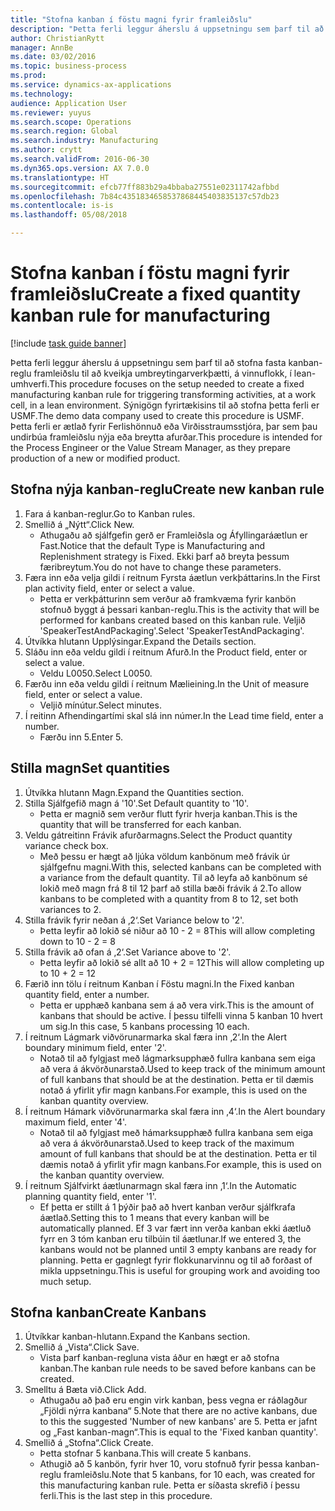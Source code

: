 ```yaml
--- 
title: "Stofna kanban í föstu magni fyrir framleiðslu"
description: "Þetta ferli leggur áherslu á uppsetningu sem þarf til að stofna fasta kanban-reglu framleiðslu til að kveikja umbreytingarverkþætti, á vinnuflokk, í lean-umhverfi."
author: ChristianRytt
manager: AnnBe
ms.date: 03/02/2016
ms.topic: business-process
ms.prod: 
ms.service: dynamics-ax-applications
ms.technology: 
audience: Application User
ms.reviewer: yuyus
ms.search.scope: Operations
ms.search.region: Global
ms.search.industry: Manufacturing
ms.author: crytt
ms.search.validFrom: 2016-06-30
ms.dyn365.ops.version: AX 7.0.0
ms.translationtype: HT
ms.sourcegitcommit: efcb77ff883b29a4bbaba27551e02311742afbbd
ms.openlocfilehash: 7b84c4351834658537868445403835137c57db23
ms.contentlocale: is-is
ms.lasthandoff: 05/08/2018

---
```

# <a name="create-a-fixed-quantity-kanban-rule-for-manufacturing"></a><span data-ttu-id="93138-103">Stofna kanban í föstu magni fyrir framleiðslu</span><span class="sxs-lookup"><span data-stu-id="93138-103">Create a fixed quantity kanban rule for manufacturing</span></span>

[!include [task guide banner](../../includes/task-guide-banner.md)]

<span data-ttu-id="93138-104">Þetta ferli leggur áherslu á uppsetningu sem þarf til að stofna fasta kanban-reglu framleiðslu til að kveikja umbreytingarverkþætti, á vinnuflokk, í lean-umhverfi.</span><span class="sxs-lookup"><span data-stu-id="93138-104">This procedure focuses on the setup needed to create a fixed manufacturing kanban rule for triggering transforming activities, at a work cell, in a lean environment.</span></span> <span data-ttu-id="93138-105">Sýnigögn fyrirtækisins til að stofna þetta ferli er USMF.</span><span class="sxs-lookup"><span data-stu-id="93138-105">The demo data company used to create this procedure is USMF.</span></span> <span data-ttu-id="93138-106">Þetta ferli er ætlað fyrir Ferlishönnuð eða Virðisstraumsstjóra, þar sem þau undirbúa framleiðslu nýja eða breytta afurðar.</span><span class="sxs-lookup"><span data-stu-id="93138-106">This procedure is intended for the Process Engineer or the Value Stream Manager, as they prepare production of a new or modified product.</span></span>


## <a name="create-new-kanban-rule"></a><span data-ttu-id="93138-107">Stofna nýja kanban-reglu</span><span class="sxs-lookup"><span data-stu-id="93138-107">Create new kanban rule</span></span>
1. <span data-ttu-id="93138-108">Fara á kanban-reglur.</span><span class="sxs-lookup"><span data-stu-id="93138-108">Go to Kanban rules.</span></span>
2. <span data-ttu-id="93138-109">Smellið á „Nýtt“.</span><span class="sxs-lookup"><span data-stu-id="93138-109">Click New.</span></span>
    * <span data-ttu-id="93138-110">Athugaðu að sjálfgefin gerð er Framleiðsla og Áfyllingaráætlun er Fast.</span><span class="sxs-lookup"><span data-stu-id="93138-110">Notice that the default Type is Manufacturing and Replenishment strategy is Fixed.</span></span> <span data-ttu-id="93138-111">Ekki þarf að breyta þessum færibreytum.</span><span class="sxs-lookup"><span data-stu-id="93138-111">You do not have to change these parameters.</span></span>  
3. <span data-ttu-id="93138-112">Færa inn eða velja gildi í reitnum Fyrsta áætlun verkþáttarins.</span><span class="sxs-lookup"><span data-stu-id="93138-112">In the First plan activity field, enter or select a value.</span></span>
    * <span data-ttu-id="93138-113">Þetta er verkþátturinn sem verður að framkvæma fyrir kanbön stofnuð byggt á þessari kanban-reglu.</span><span class="sxs-lookup"><span data-stu-id="93138-113">This is the activity that will be performed for kanbans created based on this kanban rule.</span></span>  <span data-ttu-id="93138-114">Veljið 'SpeakerTestAndPackaging'.</span><span class="sxs-lookup"><span data-stu-id="93138-114">Select 'SpeakerTestAndPackaging'.</span></span>  
4. <span data-ttu-id="93138-115">Útvíkka hlutann Upplýsingar.</span><span class="sxs-lookup"><span data-stu-id="93138-115">Expand the Details section.</span></span>
5. <span data-ttu-id="93138-116">Sláðu inn eða veldu gildi í reitnum Afurð.</span><span class="sxs-lookup"><span data-stu-id="93138-116">In the Product field, enter or select a value.</span></span>
    * <span data-ttu-id="93138-117">Veldu L0050.</span><span class="sxs-lookup"><span data-stu-id="93138-117">Select L0050.</span></span>  
6. <span data-ttu-id="93138-118">Færðu inn eða veldu gildi í reitnum Mælieining.</span><span class="sxs-lookup"><span data-stu-id="93138-118">In the Unit of measure field, enter or select a value.</span></span>
    * <span data-ttu-id="93138-119">Veljið mínútur.</span><span class="sxs-lookup"><span data-stu-id="93138-119">Select minutes.</span></span>  
7. <span data-ttu-id="93138-120">Í reitinn Afhendingartími skal slá inn númer.</span><span class="sxs-lookup"><span data-stu-id="93138-120">In the Lead time field, enter a number.</span></span>
    * <span data-ttu-id="93138-121">Færðu inn 5.</span><span class="sxs-lookup"><span data-stu-id="93138-121">Enter 5.</span></span>  

## <a name="set-quantities"></a><span data-ttu-id="93138-122">Stilla magn</span><span class="sxs-lookup"><span data-stu-id="93138-122">Set quantities</span></span>
1. <span data-ttu-id="93138-123">Útvíkka hlutann Magn.</span><span class="sxs-lookup"><span data-stu-id="93138-123">Expand the Quantities section.</span></span>
2. <span data-ttu-id="93138-124">Stilla Sjálfgefið magn á '10'.</span><span class="sxs-lookup"><span data-stu-id="93138-124">Set Default quantity to '10'.</span></span>
    * <span data-ttu-id="93138-125">Þetta er magnið sem verður flutt fyrir hverja kanban.</span><span class="sxs-lookup"><span data-stu-id="93138-125">This is the quantity that will be transferred for each kanban.</span></span>  
3. <span data-ttu-id="93138-126">Veldu gátreitinn Frávik afurðarmagns.</span><span class="sxs-lookup"><span data-stu-id="93138-126">Select the Product quantity variance check box.</span></span>
    * <span data-ttu-id="93138-127">Með þessu er hægt að ljúka völdum kanbönum með frávik úr sjálfgefnu magni.</span><span class="sxs-lookup"><span data-stu-id="93138-127">With this, selected kanbans can be completed with a variance from the default quantity.</span></span>  <span data-ttu-id="93138-128">Til að leyfa að kanbönum sé lokið með magn frá 8 til 12 þarf að stilla bæði frávik á 2.</span><span class="sxs-lookup"><span data-stu-id="93138-128">To allow kanbans to be completed with a quantity from 8 to 12, set both variances to 2.</span></span>  
4. <span data-ttu-id="93138-129">Stilla frávik fyrir neðan á ‚2‘.</span><span class="sxs-lookup"><span data-stu-id="93138-129">Set Variance below to '2'.</span></span>
    * <span data-ttu-id="93138-130">Þetta leyfir að lokið sé niður að 10 - 2 = 8</span><span class="sxs-lookup"><span data-stu-id="93138-130">This will allow completing down to 10 - 2 = 8</span></span>  
5. <span data-ttu-id="93138-131">Stilla frávik að ofan á ‚2‘.</span><span class="sxs-lookup"><span data-stu-id="93138-131">Set Variance above to '2'.</span></span>
    * <span data-ttu-id="93138-132">Þetta leyfir að lokið sé allt að 10 + 2 = 12</span><span class="sxs-lookup"><span data-stu-id="93138-132">This will allow completing up to 10 + 2 = 12</span></span>  
6. <span data-ttu-id="93138-133">Færið inn tölu í reitnum Kanban í Föstu magni.</span><span class="sxs-lookup"><span data-stu-id="93138-133">In the Fixed kanban quantity field, enter a number.</span></span>
    * <span data-ttu-id="93138-134">Þetta er upphæð kanbana sem á að vera virk.</span><span class="sxs-lookup"><span data-stu-id="93138-134">This is the amount of kanbans that should be active.</span></span> <span data-ttu-id="93138-135">Í þessu tilfelli vinna 5 kanban 10 hvert um sig.</span><span class="sxs-lookup"><span data-stu-id="93138-135">In this case, 5 kanbans processing 10 each.</span></span>  
7. <span data-ttu-id="93138-136">Í reitnum Lágmark viðvörunarmarka skal færa inn ‚2‘.</span><span class="sxs-lookup"><span data-stu-id="93138-136">In the Alert boundary minimum field, enter '2'.</span></span>
    * <span data-ttu-id="93138-137">Notað til að fylgjast með lágmarksupphæð fullra kanbana sem eiga að vera á ákvörðunarstað.</span><span class="sxs-lookup"><span data-stu-id="93138-137">Used to keep track of the minimum amount of full kanbans that should be at the destination.</span></span> <span data-ttu-id="93138-138">Þetta er til dæmis notað á yfirlit yfir magn kanbans.</span><span class="sxs-lookup"><span data-stu-id="93138-138">For example, this is used on the kanban quantity overview.</span></span>  
8. <span data-ttu-id="93138-139">Í reitnum Hámark viðvörunarmarka skal færa inn ‚4‘.</span><span class="sxs-lookup"><span data-stu-id="93138-139">In the Alert boundary maximum field, enter '4'.</span></span>
    * <span data-ttu-id="93138-140">Notað til að fylgjast með hámarksupphæð fullra kanbana sem eiga að vera á ákvörðunarstað.</span><span class="sxs-lookup"><span data-stu-id="93138-140">Used to keep track of the maximum amount of full kanbans that should be at the destination.</span></span> <span data-ttu-id="93138-141">Þetta er til dæmis notað á yfirlit yfir magn kanbans.</span><span class="sxs-lookup"><span data-stu-id="93138-141">For example, this is used on the kanban quantity overview.</span></span>  
9. <span data-ttu-id="93138-142">Í reitnum Sjálfvirkt áætlunarmagn skal færa inn ‚1‘.</span><span class="sxs-lookup"><span data-stu-id="93138-142">In the Automatic planning quantity field, enter '1'.</span></span>
    * <span data-ttu-id="93138-143">Ef þetta er stillt á 1 þýðir það að hvert kanban verður sjálfkrafa áætlað.</span><span class="sxs-lookup"><span data-stu-id="93138-143">Setting this to 1 means that every kanban will be automatically planned.</span></span>   <span data-ttu-id="93138-144">Ef 3 var fært inn verða kanban ekki áætluð fyrr en 3 tóm kanban eru tilbúin til áætlunar.</span><span class="sxs-lookup"><span data-stu-id="93138-144">If we entered 3, the kanbans would not be planned until 3 empty kanbans are ready for planning.</span></span> <span data-ttu-id="93138-145">Þetta er gagnlegt fyrir flokkunarvinnu og til að forðast of mikla uppsetningu.</span><span class="sxs-lookup"><span data-stu-id="93138-145">This is useful for grouping work and avoiding too much setup.</span></span>  

## <a name="create-kanbans"></a><span data-ttu-id="93138-146">Stofna kanban</span><span class="sxs-lookup"><span data-stu-id="93138-146">Create Kanbans</span></span>
1. <span data-ttu-id="93138-147">Útvíkkar kanban-hlutann.</span><span class="sxs-lookup"><span data-stu-id="93138-147">Expand the Kanbans section.</span></span>
2. <span data-ttu-id="93138-148">Smellið á „Vista“.</span><span class="sxs-lookup"><span data-stu-id="93138-148">Click Save.</span></span>
    * <span data-ttu-id="93138-149">Vista þarf kanban-regluna vista áður en hægt er að stofna kanban.</span><span class="sxs-lookup"><span data-stu-id="93138-149">The kanban rule needs to be saved before kanbans can be created.</span></span>  
3. <span data-ttu-id="93138-150">Smelltu á Bæta við.</span><span class="sxs-lookup"><span data-stu-id="93138-150">Click Add.</span></span>
    * <span data-ttu-id="93138-151">Athugaðu að það eru engin virk kanban, þess vegna er ráðlagður „Fjöldi nýrra kanbana“ 5.</span><span class="sxs-lookup"><span data-stu-id="93138-151">Note that there are no active kanbans, due to this the suggested 'Number of new kanbans' are 5.</span></span> <span data-ttu-id="93138-152">Þetta er jafnt og „Fast kanban-magn“.</span><span class="sxs-lookup"><span data-stu-id="93138-152">This is equal to the 'Fixed kanban quantity'.</span></span>  
4. <span data-ttu-id="93138-153">Smellið á „Stofna“.</span><span class="sxs-lookup"><span data-stu-id="93138-153">Click Create.</span></span>
    * <span data-ttu-id="93138-154">Þetta stofnar 5 kanbana.</span><span class="sxs-lookup"><span data-stu-id="93138-154">This will create 5 kanbans.</span></span>  
    * <span data-ttu-id="93138-155">Athugið að 5 kanbön, fyrir hver 10, voru stofnuð fyrir þessa kanban-reglu framleiðslu.</span><span class="sxs-lookup"><span data-stu-id="93138-155">Note that 5 kanbans, for 10 each, was created for this manufacturing kanban rule.</span></span> <span data-ttu-id="93138-156">Þetta er síðasta skrefið í þessu ferli.</span><span class="sxs-lookup"><span data-stu-id="93138-156">This is the last step in this procedure.</span></span>  


